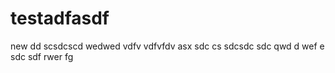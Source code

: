 # testadfasdf
new
dd
scsdcscd
wedwed
vdfv
vdfvfdv
asx
sdc
cs
sdcsdc
sdc
qwd
d
wef
e
sdc
sdf
rwer
fg
